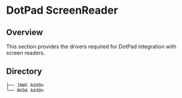 # DotPad ScreenReader

## Overview
This section provides the drivers required for DotPad integration with screen readers.


## Directory
```
├── JAWS AddOn
└── NVDA AddOn